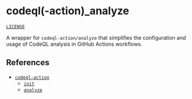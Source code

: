 # codeql(-action)\_analyze

[`LICENSE`](./LICENSE)

A wrapper for `codeql-action/analyze` that simplifies the configuration and usage of CodeQL analysis in GitHub Actions workflows.

## References

- [`codeql-action`](https://github.com/github/codeql-action)
  - [`init`](https://github.com/github/codeql-action/tree/main/init)
  - [`analyze`](https://github.com/github/codeql-action/tree/main/analyze)
